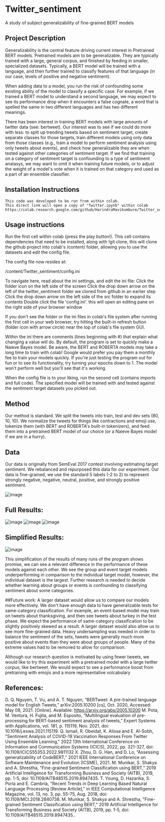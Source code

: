 # Twitter_sentiment
A study of subject generalizability of fine-grained BERT models 

## Project Description  
Generalizability is the central feature driving current interest in Pretrained BERT models. Pretrained models aim to be generalizable. They are typically trained with a large, general corpus, and finished by feeding in smaller, specialized datasets. 
Typically, a BERT model will be trained with a language, and then further trained to classify features of that language (in our case, levels of positive and negative sentiment). 

When adding data to a model, you run the risk of confounding some existing ability of the model to classify a specific case. For example, if we trained a BERT model to understand a second language, we may expect to see its performance drop when it encounters 
a false cognate, a word that is spelled the same in two different languages and has two different meanings.  

There has been interest in training BERT models with large amounts of twitter data (see: bertweet). Our interest was to see if we could do more with less: to split up trending tweets based on sentiment target, create separate classes for those targets, 
train different models using only data from those classes (e.g., train a model to perform sentiment analysis using only tweets about events), and check how generalizable they are when tested against other categories of sentiment target. If we find that training on a 
category of sentiment target is confounding to a type of sentiment analasys, we may want to omit it when training future models, or to adjust the weight of a model's vote when it is trained on that category and used as a part of an ensemble classifier. 


## Installation Instructions 

	This code was developed to be run from within colab. 
	This direct link will open a copy of "Twitter.ipynb" within colab
	https://colab.research.google.com/github/HarindraMavikumbure/Twitter_sentiment/blob/main/Twitter.ipynb

## Usage instructions 
Run the first cell within colab (press the play button!). This cell contains dependencies that need to be installed, along with !git clone, this will clone the github project into colab's /content/ folder,
allowing you to use the datasets and edit the config file. 

The config file now resides at: 

/content/Twitter_sentiment/config.ini

To navigate here, read about the ini settings, and edit the ini file: 
	Click the folder icon on the left side of the screen 
	Click the drop down arrow on the left of the twitter_sentiment folder we cloned from github in an earlier step 
	Click the drop down arrow on the left side of the src folder to expand its contents 
	Double click the file 'config.ini'. this will open an editing pane on the right side of your browser window 

If you don't see the folder or the ini files in colab's file system after running the first cell in your web browser, try hitting the built-in refresh button (folder icon with arrow circle) near the top of colab's file system GUI.


Within the ini there are comments (lines beginning with #) that explain what changing a value will do. By default, the program is set to quickly make a Naieve Bayes model. Be aware, the BERT and ROBERTA 
models may take a long time to train with colab! Google would prefer you pay them a monthly fee to train your models quickly. If you're just testing the program out for fun or to see its functionality, 
try turning your epochs down to 1. The model won't perform well but you'll see that it's working. 

When the config file is to your liking, run the second cell (contains imports and full code). The specified model will be trained with and tested against the sentiment target datasets you picked out. 

## Method 
Our method is standard. We split the tweets into train, test and dev sets (80, 10, 10). We normalize the tweets for things like contractions and emoji use, tokenize them (with BERT and ROBERTA's built-in tokenizers), and feed them into a pretrained BERT model of our choice (or a Naieve Bayes model if we are in a hurry). 

## Data 
Our data is originally from SemEval 2017 contest involving estimating target sentiment. We rebalanced and repurposed this data for our experiment. 
Our data is fine-grained, we use the standard 5 labels (-2 to 2) to represent strongly negative, negative, neutral, positive, and strongly positive sentiment. 

![image](https://user-images.githubusercontent.com/59939625/196503382-9f3af0da-0156-4907-995c-89bda49826f4.png)

## Full Results:
![image](https://user-images.githubusercontent.com/59939625/196504613-2af5c274-43ff-45e0-81b2-b8d790584246.png)
![image](https://user-images.githubusercontent.com/59939625/196504671-69cddab8-aaee-4c02-9f95-5a89c4dede3a.png)
![image](https://user-images.githubusercontent.com/59939625/196504716-1b8faba0-ebde-4129-9d75-7bfb83ea20fc.png)

## Simplified Results:
![image](https://user-images.githubusercontent.com/59939625/196503881-4429d3ff-4e9f-450d-9cea-2dcbfed80558.png)

This simplification of the results of many runs of the program shows promise, we can see a relevant difference in the performance of these models against each other. We see the group and event target models underperforming in comparison to the individual target model, however, the individual dataset is the largest. Further research is needed to decide whether learning about groups or events is confounding to classifying sentiment about some categories. 

##Future work: 
A larger dataset would allow us to compare our models more effectively. We don't have enough data to have generalizable tests for same-category classification. For example, an event-based model may train on tweets about thanksgiving, and then see tweets about turkey in the test phase. We expect the performance of same-category classification to be slightly positively skewed as a result. A larger dataset would also allow us to see more fine-grained data. Heavy undersampling was needed in order to balance the sentiment of the sets, tweets were generally much more positive about events than they were about groups of people. Many of the extreme values had to be removed to allow for comparison.

Although our research question is motivated by using fewer tweets, we would like to try this experiment with a pretrained model with a large twitter corpus, like bertweet. We would expect to see a performance boost from pretraining with emojis and a more representative volcabulary


## References: 
D. Q. Nguyen, T. Vu, and A. T. Nguyen, “BERTweet: A pre-trained language model for English Tweets,” arXiv:2005.10200 [cs], Oct. 2020, Accessed: May 08, 2021. [Online]. Available: https://arxiv.org/abs/2005.10200
M. Pota, M. Ventura, H. Fujita, and M. Esposito, “Multilingual evaluation of pre-processing for BERT-based sentiment analysis of tweets,” Expert Systems with Applications, vol. 181, p. 115119, Nov. 2021, doi: 10.1016/j.eswa.2021.115119. 
Q. Ismail, R. Obeidat, K. Alissa and E. Al-Sobh, "Sentiment Analysis of COVID-19 Vaccination Responses From Twitter Using Ensemble Learning," 2022 13th International Conference on Information and Communication Systems (ICICS), 2022, pp. 321-327, doi: 10.1109/ICICS55353.2022.9811132
X. Zhou, D. G. Han, and D. Lo, “Assessing generalizability of CodeBERT,” 2021 IEEE International Conference on Software Maintenance and Evolution (ICSME), 2021. 
M. Munikar, S. Shakya and A. Shrestha, "Fine-grained Sentiment Classification using BERT," 2019 Artificial Intelligence for Transforming Business and Society (AITB), 2019, pp. 1-5, doi: 10.1109/AITB48515.2019.8947435.
T. Young, D. Hazarika, S. Poria and E. Cambria, "Recent Trends in Deep Learning Based Natural Language Processing [Review Article]," in IEEE Computational Intelligence Magazine, vol. 13, no. 3, pp. 55-75, Aug. 2018, doi: 10.1109/MCI.2018.2840738.
M. Munikar, S. Shakya and A. Shrestha, "Fine-grained Sentiment Classification using BERT," 2019 Artificial Intelligence for Transforming Business and Society (AITB), 2019, pp. 1-5, doi: 10.1109/AITB48515.2019.8947435.. 

